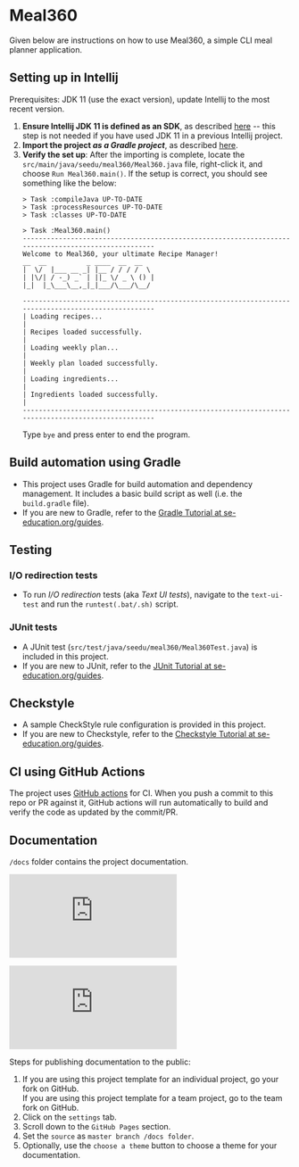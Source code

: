 # Meal360

Given below are instructions on how to use Meal360, a simple CLI meal planner application.

## Setting up in Intellij

Prerequisites: JDK 11 (use the exact version), update Intellij to the most recent version.

1. **Ensure Intellij JDK 11 is defined as an SDK**, as described [here](https://www.jetbrains.com/help/idea/sdk.html#set-up-jdk) -- this step is not needed if you have used JDK 11 in a previous Intellij project.
1. **Import the project _as a Gradle project_**, as described [here](https://se-education.org/guides/tutorials/intellijImportGradleProject.html).
1. **Verify the set up**: After the importing is complete, locate the `src/main/java/seedu/meal360/Meal360.java` file, right-click it, and choose `Run Meal360.main()`. If the setup is correct, you should see something like the below:
   ```
   > Task :compileJava UP-TO-DATE
   > Task :processResources UP-TO-DATE
   > Task :classes UP-TO-DATE

   > Task :Meal360.main()
   ----------------------------------------------------------------------------------------------------
   Welcome to Meal360, your ultimate Recipe Manager!
   __  __          _ ____  __  __
   |  \/  |___ __ _| |__ / / / /  \
   | |\/| / -_) _` | ||_ \/ _ \ () |
   |_|  |_\___\__,_|_|___/\___/\__/
   
   ----------------------------------------------------------------------------------------------------
   | Loading recipes...                                                                               |
   | Recipes loaded successfully.                                                                     |
   | Loading weekly plan...                                                                           |
   | Weekly plan loaded successfully.                                                                 |
   | Loading ingredients...                                                                           |
   | Ingredients loaded successfully.                                                                 |
   ----------------------------------------------------------------------------------------------------
   ```
   Type `bye` and press enter to end the program.

## Build automation using Gradle

* This project uses Gradle for build automation and dependency management. It includes a basic build script as well (i.e. the `build.gradle` file).
* If you are new to Gradle, refer to the [Gradle Tutorial at se-education.org/guides](https://se-education.org/guides/tutorials/gradle.html).

## Testing

### I/O redirection tests

* To run _I/O redirection_ tests (aka _Text UI tests_), navigate to the `text-ui-test` and run the `runtest(.bat/.sh)` script.

### JUnit tests

* A JUnit test (`src/test/java/seedu/meal360/Meal360Test.java`) is included in this project. 
* If you are new to JUnit, refer to the [JUnit Tutorial at se-education.org/guides](https://se-education.org/guides/tutorials/junit.html).

## Checkstyle

* A sample CheckStyle rule configuration is provided in this project.
* If you are new to Checkstyle, refer to the [Checkstyle Tutorial at se-education.org/guides](https://se-education.org/guides/tutorials/checkstyle.html).

## CI using GitHub Actions

The project uses [GitHub actions](https://github.com/features/actions) for CI. When you push a commit to this repo or PR against it, GitHub actions will run automatically to build and verify the code as updated by the commit/PR.

## Documentation

`/docs` folder contains the project documentation.

![Developer Guide](https://github.com/AY2223S2-CS2113-F10-3/tp/blob/master/docs/DeveloperGuide.md)

![User Guide](https://github.com/AY2223S2-CS2113-F10-3/tp/blob/master/docs/UserGuide.md)

Steps for publishing documentation to the public: 
1. If you are using this project template for an individual project, go your fork on GitHub.<br>
   If you are using this project template for a team project, go to the team fork on GitHub.
1. Click on the `settings` tab.
1. Scroll down to the `GitHub Pages` section.
1. Set the `source` as `master branch /docs folder`.
1. Optionally, use the `choose a theme` button to choose a theme for your documentation.
